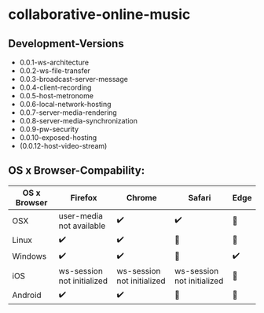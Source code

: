 # collaborative-online-music

## Development-Versions
* 0.0.1-ws-architecture
* 0.0.2-ws-file-transfer
* 0.0.3-broadcast-server-message
* 0.0.4-client-recording
* 0.0.5-host-metronome
* 0.0.6-local-network-hosting
* 0.0.7-server-media-rendering
* 0.0.8-server-media-synchronization
* 0.0.9-pw-security
* 0.0.10-exposed-hosting
* (0.0.12-host-video-stream)

## OS x Browser-Compability:
| OS x Browser  | Firefox     | Chrome| Safari    | Edge  |
| ---           | ---         | ---   | ---       | ---   |
| OSX            |  user-media not available | :heavy_check_mark: | :heavy_check_mark: | :radio_button: |
| Linux   | :heavy_check_mark:    | :heavy_check_mark: |  :radio_button: | :radio_button:|
| Windows | :heavy_check_mark: | :heavy_check_mark: | :radio_button: | :heavy_check_mark: | 
| iOS | ws-session not initialized  | ws-session not initialized | ws-session not initialized | :radio_button: |
| Android   | :heavy_check_mark: | :heavy_check_mark: | :radio_button: | :radio_button: |
